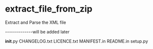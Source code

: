# extract_file_from_zip
Extract and Parse the XML file

--------------will be added later 

__init__.py
CHANGELOG.txt
LICENCE.txt
MANIFEST.in
README.in
setup.py
